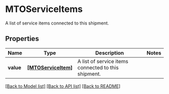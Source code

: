 # MTOServiceItems

A list of service items connected to this shipment.

## Properties
Name | Type | Description | Notes
------------ | ------------- | ------------- | -------------
**value** | [**[MTOServiceItem]**](MTOServiceItem.md) | A list of service items connected to this shipment. | 

[[Back to Model list]](../README.md#documentation-for-models) [[Back to API list]](../README.md#documentation-for-api-endpoints) [[Back to README]](../README.md)



